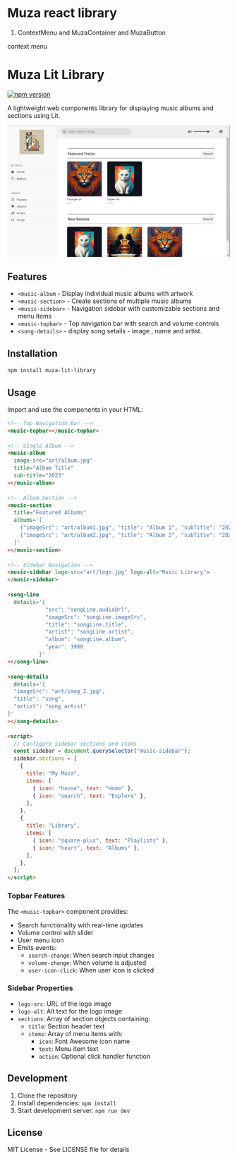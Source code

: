 # Muza react library

1. ContextMenu and MuzaContainer and MuzaButton
<ContextMenu>
  <ContextMenuTrigger>
    <MuzaButton content="•••" />
  </ContextMenuTrigger>
  <ContextMenuContent>
    <MuzaContainer>context menu </MuzaContainer>
  </ContextMenuContent>
</ContextMenu>

# Muza Lit Library

[![npm version](https://badge.fury.io/js/@muza-music%2Fmuza-lit-library.svg)](https://badge.fury.io/js/@muza-music%2Fmuza-lit-library)

A lightweight web components library for displaying music albums and sections using Lit.

![Muza Library Screenshot](art/muza.png)

## Features

- `<music-album` - Display individual music albums with artwork
- `<music-section>` - Create sections of multiple music albums
- `<music-sidebar>` - Navigation sidebar with customizable sections and menu items
- `<music-topbar>` - Top navigation bar with search and volume controls
- `<song-details>` - display song setails - image , name and artist.

## Installation

```bash
npm install muza-lit-library
```

## Usage

Import and use the components in your HTML:

```html
<!-- Top Navigation Bar -->
<music-topbar></music-topbar>

<!-- Single Album -->
<music-album
  image-src="art/album.jpg"
  title="Album Title"
  sub-title="2023"
></music-album>

<!-- Album Section -->
<music-section
  title="Featured Albums"
  albums='[
    {"imageSrc": "art/album1.jpg", "title": "Album 1", "subTitle": "2023"},
    {"imageSrc": "art/album2.jpg", "title": "Album 2", "subTitle": "2023"}
  ]'
></music-section>

<!-- Sidebar Navigation -->
<music-sidebar logo-src="art/logo.jpg" logo-alt="Music Library">
</music-sidebar>

<song-line
  details='{
            "src": "songLine.audioUrl",
            "imageSrc": "songLine.imageSrc",
            "title": "songLine.title",
            "artist": "songLine.artist",
            "album": "songLine.album",
            "year": 1988
          }'
></song-line>

<song-details
  details='{
  "imageSrc": "art/imag_2.jpg",
  "title": "song",
  "artist": "song artist"
}'
></song-details>

<script>
  // Configure sidebar sections and items
  const sidebar = document.querySelector("music-sidebar");
  sidebar.sections = [
    {
      title: "My Muza",
      items: [
        { icon: "house", text: "Home" },
        { icon: "search", text: "Explore" },
      ],
    },
    {
      title: "Library",
      items: [
        { icon: "square-plus", text: "Playlists" },
        { icon: "heart", text: "Albums" },
      ],
    },
  ];
</script>
```

### Topbar Features

The `<music-topbar>` component provides:

- Search functionality with real-time updates
- Volume control with slider
- User menu icon
- Emits events:
  - `search-change`: When search input changes
  - `volume-change`: When volume is adjusted
  - `user-icon-click`: When user icon is clicked

### Sidebar Properties

- `logo-src`: URL of the logo image
- `logo-alt`: Alt text for the logo image
- `sections`: Array of section objects containing:
  - `title`: Section header text
  - `items`: Array of menu items with:
    - `icon`: Font Awesome icon name
    - `text`: Menu item text
    - `action`: Optional click handler function

## Development

1. Clone the repository
2. Install dependencies: `npm install`
3. Start development server: `npm run dev`

## License

MIT License - See LICENSE file for details
